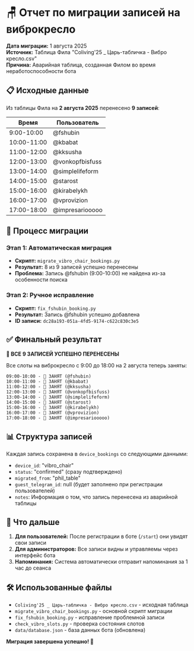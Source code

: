 # 🪑 Отчет по миграции записей на виброкресло

**Дата миграции:** 1 августа 2025  
**Источник:** Таблица Фила "Coliving'25 _ Царь-табличка - Вибро кресло.csv"  
**Причина:** Аварийная таблица, созданная Филом во время неработоспособности бота

## 📋 Исходные данные

Из таблицы Фила на **2 августа 2025** перенесено **9 записей**:

| Время | Пользователь |
|-------|-------------|
| 9:00-10:00 | @fshubin |
| 10:00-11:00 | @kbabat |
| 11:00-12:00 | @kksusha |
| 12:00-13:00 | @vonkopfbisfuss |
| 13:00-14:00 | @simplelifeform |
| 14:00-15:00 | @starost |
| 15:00-16:00 | @kirabelykh |
| 16:00-17:00 | @vprovizion |
| 17:00-18:00 | @impresariooooo |

## 🔧 Процесс миграции

### Этап 1: Автоматическая миграция
- **Скрипт:** `migrate_vibro_chair_bookings.py`
- **Результат:** 8 из 9 записей успешно перенесены
- **Проблема:** Запись @fshubin (9:00-10:00) не найдена из-за особенности поиска

### Этап 2: Ручное исправление  
- **Скрипт:** `fix_fshubin_booking.py`
- **Результат:** Запись @fshubin успешно добавлена
- **ID записи:** `dc28a193-051a-4fd5-9174-c622c830c3e5`

## ✅ Финальный результат

**🎉 ВСЕ 9 ЗАПИСЕЙ УСПЕШНО ПЕРЕНЕСЕНЫ**

Все слоты на виброкресло с 9:00 до 18:00 на 2 августа теперь заняты:

```
09:00-10:00 - 🔴 ЗАНЯТ (@fshubin)
10:00-11:00 - 🔴 ЗАНЯТ (@kbabat)  
11:00-12:00 - 🔴 ЗАНЯТ (@kksusha)
12:00-13:00 - 🔴 ЗАНЯТ (@vonkopfbisfuss)
13:00-14:00 - 🔴 ЗАНЯТ (@simplelifeform)
14:00-15:00 - 🔴 ЗАНЯТ (@starost)
15:00-16:00 - 🔴 ЗАНЯТ (@kirabelykh)
16:00-17:00 - 🔴 ЗАНЯТ (@vprovizion)
17:00-18:00 - 🔴 ЗАНЯТ (@impresariooooo)
```

## 📊 Структура записей

Каждая запись сохранена в `device_bookings` со следующими данными:
- `device_id`: "vibro_chair"
- `status`: "confirmed" (сразу подтверждено)
- `migrated_from`: "phil_table" 
- `guest_telegram_id`: null (будет заполнено при регистрации пользователей)
- `notes`: Информация о том, что запись перенесена из аварийной таблицы

## 🎯 Что дальше

1. **Для пользователей:** После регистрации в боте (`/start`) они увидят свои записи
2. **Для администраторов:** Все записи видны и управляемы через интерфейс бота
3. **Напоминания:** Система автоматически отправит напоминания за 1 час до сеанса

## 🛠 Использованные файлы

- `Coliving'25 _ Царь-табличка - Вибро кресло.csv` - исходная таблица
- `migrate_vibro_chair_bookings.py` - основной скрипт миграции  
- `fix_fshubin_booking.py` - исправление проблемной записи
- `check_vibro_slots.py` - проверка состояния слотов
- `data/database.json` - база данных бота (обновлена)

**Миграция завершена успешно! 🎉**